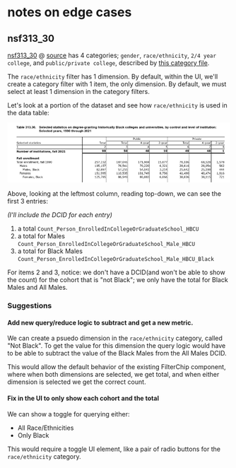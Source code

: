 # notes on edge cases

## nsf313_30

[nsf313_30](https://github.com/Spelman-College/spelman-dashboard/tree/main/frontend/src/data/nsf313_30) @ [source](https://nces.ed.gov/programs/digest/d22/tables/dt22_313.30.asp) has 4 categories; `gender`, `race/ethnicity`, `2/4 year college`, and `public/private college`, described by [this category file](https://github.com/Spelman-College/spelman-dashboard/blob/main/frontend/src/data/nsf313_30/categories.ts).

The `race/ethnicity` filter has 1 dimension. By default, within the UI, we'll create a category filter with 1 item, the only dimension. By default, we must select at least 1 dimension in the category filters.

Let's look at a portion of the dataset and see how `race/ethnicity` is used in the data table:

![](images/fall_1990.png)

Above, looking at the leftmost column, reading top-down, we can see the first 3 entries:

_(I'll include the DCID for each entry)_

1. a total `Count_Person_EnrolledInCollegeOrGraduateSchool_HBCU`
2. a total for Males `Count_Person_EnrolledInCollegeOrGraduateSchool_Male_HBCU`
3. a total for Black Males `Count_Person_EnrolledInCollegeOrGraduateSchool_Male_HBCU_Black`

For items 2 and 3, notice: we don't have a DCID(and won't be able to show the count) for the cohort that is "not Black"; we only have the total for Black Males and All Males.

### Suggestions

#### Add new query/reduce logic to subtract and get a new metric.

We can create a psuedo dimension in the `race/ethnicity` category, called "Not Black". To get the value for this dimension the query logic would have to be able to subtract the value of the Black Males from the All Males DCID.

This would allow the default behavior of the existing FilterChip component, where when both dimensions are selected, we get total, and when either dimension is selected we get the correct count.

#### Fix in the UI to only show each cohort and the total

We can show a toggle for querying either:

- All Race/Ethnicities
- Only Black

This would require a toggle UI element, like a pair of radio buttons for the `race/ethnicity` category.
